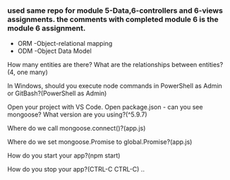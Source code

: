 ### used same repo for module 5-Data,6-controllers and 6-views assignments. the comments with completed module 6 is the module 6 assignment.

* ORM -Object-relational mapping
* ODM -Object Data Model 

How many entities are there?  What are the relationships between entities? (4, one many)

In Windows, should you execute node commands in PowerShell as Admin or GitBash?(PowerShell as Admin)

Open your project with VS Code. Open package.json - can you see mongoose? What version are you using?(^5.9.7)

Where do we call mongoose.connect()?(app.js)

Where do we set mongoose.Promise to global.Promise?(app.js)

How do you start your app?(npm start)

How do you stop your app?(CTRL-C CTRL-C)
..